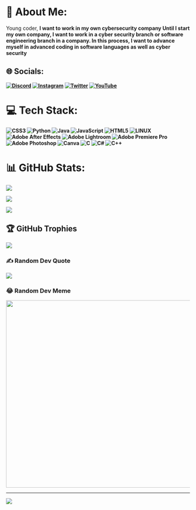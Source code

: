 # 💫 About Me:

Young coder, <b>I want to work in my own cybersecurity company
<b>Until I start my own company, I want to work in a cyber security branch or software engineering branch in a company. <b>In this process, I want to advance myself in advanced coding in software languages as well as cyber security

## 🌐 Socials:

[![Discord](https://img.shields.io/badge/Discord-%237289DA.svg?logo=discord&logoColor=white)](https://discord.gg/H0dg4m#7081) [![Instagram](https://img.shields.io/badge/Instagram-%23E4405F.svg?logo=Instagram&logoColor=white)](https://instagram.com/H0dg4m) [![Twitter](https://img.shields.io/badge/Twitter-%231DA1F2.svg?logo=Twitter&logoColor=white)](https://twitter.com/H0dg4m) [![YouTube](https://img.shields.io/badge/YouTube-%23FF0000.svg?logo=YouTube&logoColor=white)](https://youtube.com/@H0dg4m) 

# 💻 Tech Stack:

![CSS3](https://img.shields.io/badge/css3-%231572B6.svg?style=for-the-badge&logo=css3&logoColor=white) ![Python](https://img.shields.io/badge/python-3670A0?style=for-the-badge&logo=python&logoColor=ffdd54) ![Java](https://img.shields.io/badge/java-%23ED8B00.svg?style=for-the-badge&logo=java&logoColor=white) ![JavaScript](https://img.shields.io/badge/javascript-%23323330.svg?style=for-the-badge&logo=javascript&logoColor=%23F7DF1E) ![HTML5](https://img.shields.io/badge/html5-%23E34F26.svg?style=for-the-badge&logo=html5&logoColor=white) ![LINUX](https://img.shields.io/badge/Linux-FCC624?style=for-the-badge&logo=linux&logoColor=black) ![Adobe After Effects](https://img.shields.io/badge/Adobe%20After%20Effects-9999FF.svg?style=for-the-badge&logo=Adobe%20After%20Effects&logoColor=white) ![Adobe Lightroom](https://img.shields.io/badge/Adobe%20Lightroom-31A8FF.svg?style=for-the-badge&logo=Adobe%20Lightroom&logoColor=white) ![Adobe Premiere Pro](https://img.shields.io/badge/Adobe%20Premiere%20Pro-9999FF.svg?style=for-the-badge&logo=Adobe%20Premiere%20Pro&logoColor=white) ![Adobe Photoshop](https://img.shields.io/badge/adobephotoshop-%2331A8FF.svg?style=for-the-badge&logo=adobephotoshop&logoColor=white) ![Canva](https://img.shields.io/badge/Canva-%2300C4CC.svg?style=for-the-badge&logo=Canva&logoColor=white) ![C](https://img.shields.io/badge/c-%2300599C.svg?style=for-the-badge&logo=c&logoColor=white) ![C#](https://img.shields.io/badge/c%23-%23239120.svg?style=for-the-badge&logo=c-sharp&logoColor=white) ![C++](https://img.shields.io/badge/c++-%2300599C.svg?style=for-the-badge&logo=c%2B%2B&logoColor=white)

# 📊 GitHub Stats:

![](https://github-readme-stats.vercel.app/api?username=H0dg4m&theme=dark&hide_border=false&include_all_commits=false&count_private=false)<br/>

![](https://github-readme-streak-stats.herokuapp.com/?user=H0dg4m&theme=dark&hide_border=false)<br/>

![](https://github-readme-stats.vercel.app/api/top-langs/?username=H0dg4m&theme=dark&hide_border=false&include_all_commits=false&count_private=false&layout=compact)

## 🏆 GitHub Trophies

![](https://github-profile-trophy.vercel.app/?username=H0dg4m&theme=nord&no-frame=false&no-bg=true&margin-w=4)

### ✍️ Random Dev Quote

![](https://quotes-github-readme.vercel.app/api?type=horizontal&theme=radical)

### 😂 Random Dev Meme

<img src="https://rm.up.railway.app/" width="512px"/>

---

[![](https://visitcount.itsvg.in/api?id=H0dg4m&icon=2&color=8)](https://visitcount.itsvg.in)

<!-- Proudly created with GPRM ( https://gprm.itsvg.in ) -->







 

